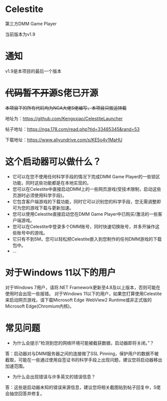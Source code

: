 # Celestite
第三方DMM Game Player

当前版本为v1.9

# 通知
v1.9是本项目的最后一个版本

# ~~代码暂不开源~~S佬已开源
~~本项目下的所有代码均为NGA大佬S佬编写，本项目只搬运转载~~

地址为：https://github.com/Kengxxiao/CelestiteLauncher

帖子地址：https://nga.178.com/read.php?tid=33485345&rand=53

下载地址：https://www.aliyundrive.com/s/KE5o4v1MaHU

# 这个启动器可以做什么？
- 它可以在您不使用任何科学手段的情况下完成DMM Game Player的一些锁区功能，同时这些功能都是在本地实现的。
- 您可以在Celestite中直接启动DMM上的一些网页游戏(受技术限制，启动这些页游时必须使用科学手段)。
- 它包含客户端游戏的下载功能，同时它可以识别您的科学手段，您无需调整即可为您的游戏下载与更新加速。
- 您可以使用Celestite直接启动您在DMM Game Player中已购买/激活的一些客户端游戏。
- 您可以在Celestite中登录多个DMM账号，同时快速切换账号，并多开操作这些账号中的游戏。
- 它只有不到5M，您可以轻松把Celestite嵌入到您制作的任何DMM游戏的下载包中。
- ...

# 对于Windows 11以下的用户
对于Windows 7用户，请将.NET Framework更新至4.8及以上版本，否则可能在使用时会出现一些报错。
对于Windows 11以下的用户，如果您打算使用Celestite来启动网页游戏，请下载Microsoft Edge WebView2 Runtime或非正式版的Microsoft Edge(Chromium内核)。

# 常见问题
- 为什么会提示”检测到您的网络环境可能被截获数据，启动器即将关闭。”？

答：启动器对与DMM服务器之间的连接做了SSL Pinning，保护用户的数据不被截取，可能在一些通过使用自签证书的科学手段上出现问题，建议您将启动器移出加速范围。

- 为什么会出现错误与许多英文的错误信息？

答：这些是启动器未知的错误来源信息，建议您将相关截图贴到帖子回复中，S佬会抽空回答并修复。
